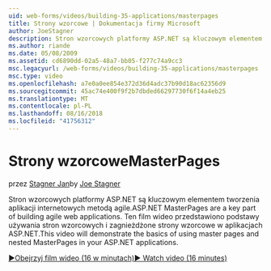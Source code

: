 ```yaml
---
uid: web-forms/videos/building-35-applications/masterpages
title: Strony wzorcowe | Dokumentacja firmy Microsoft
author: JoeStagner
description: Stron wzorcowych platformy ASP.NET są kluczowym elementem tworzenia aplikacji internetowych metodą agile. Ten film wideo przedstawiono podstawy używania stron wzorcowych i zagnieżdżone strony wzorcowe w...
ms.author: riande
ms.date: 05/08/2009
ms.assetid: cd6890dd-02a5-48a7-bb05-f277c74a9cc3
msc.legacyurl: /web-forms/videos/building-35-applications/masterpages
msc.type: video
ms.openlocfilehash: a7e0a0ee854e372d36d4adc37b90d18ac62356d9
ms.sourcegitcommit: 45ac74e400f9f2b7dbded66297730f6f14a4eb25
ms.translationtype: MT
ms.contentlocale: pl-PL
ms.lasthandoff: 08/16/2018
ms.locfileid: "41756312"
---
```

<a name="masterpages"></a><span data-ttu-id="28dd9-104">Strony wzorcowe</span><span class="sxs-lookup"><span data-stu-id="28dd9-104">MasterPages</span></span>
====================
<span data-ttu-id="28dd9-105">przez [Stagner Jan](https://github.com/JoeStagner)</span><span class="sxs-lookup"><span data-stu-id="28dd9-105">by [Joe Stagner](https://github.com/JoeStagner)</span></span>

<span data-ttu-id="28dd9-106">Stron wzorcowych platformy ASP.NET są kluczowym elementem tworzenia aplikacji internetowych metodą agile.</span><span class="sxs-lookup"><span data-stu-id="28dd9-106">ASP.NET MasterPages are a key part of building agile web applications.</span></span> <span data-ttu-id="28dd9-107">Ten film wideo przedstawiono podstawy używania stron wzorcowych i zagnieżdżone strony wzorcowe w aplikacjach ASP.NET.</span><span class="sxs-lookup"><span data-stu-id="28dd9-107">This video will demonstrate the basics of using master pages and nested MasterPages in your ASP.NET applications.</span></span>

[<span data-ttu-id="28dd9-108">&#9654;Obejrzyj film wideo (16 w minutach)</span><span class="sxs-lookup"><span data-stu-id="28dd9-108">&#9654; Watch video (16 minutes)</span></span>](https://channel9.msdn.com/Blogs/ASP-NET-Site-Videos/masterpages)
